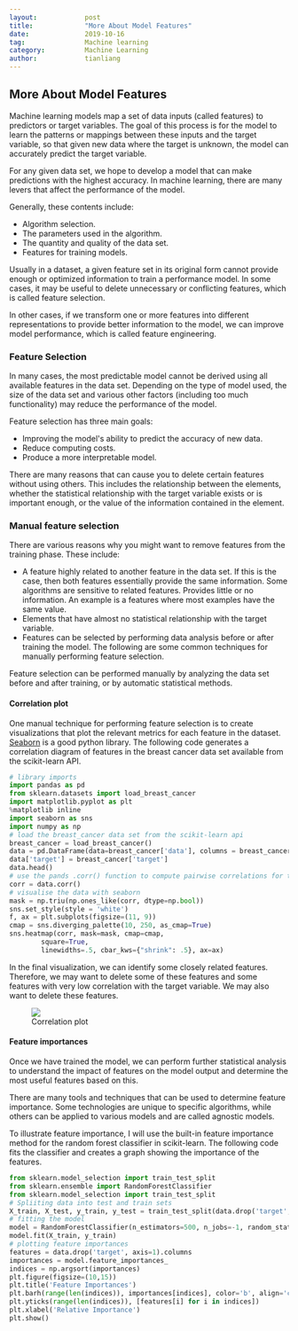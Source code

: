 ```yaml
---
layout:            post
title:             "More About Model Features"
date:              2019-10-16
tag:               Machine learning
category:          Machine Learning
author:            tianliang
---
```

## More About Model Features

Machine learning models map a set of data inputs (called features) to predictors or target variables.
The goal of this process is for the model to learn the patterns or mappings between these inputs and the target variable, 
so that given new data where the target is unknown, the model can accurately predict the target variable.

For any given data set, we hope to develop a model that can make predictions with the highest accuracy. 
In machine learning, there are many levers that affect the performance of the model. 

Generally, these contents include:

- Algorithm selection.
- The parameters used in the algorithm.
- The quantity and quality of the data set.
- Features for training models.

Usually in a dataset, a given feature set in its original form cannot provide enough or optimized information to train a performance model. 
In some cases, it may be useful to delete unnecessary or conflicting features, which is called feature selection.

In other cases, if we transform one or more features into different representations to provide better information to the model,
we can improve model performance, which is called feature engineering.

### Feature Selection

In many cases, the most predictable model cannot be derived using all available features in the data set.
Depending on the type of model used, the size of the data set and various other factors (including too much functionality) may reduce the performance of the model.

Feature selection has three main goals:

- Improving the model's ability to predict the accuracy of new data.
- Reduce computing costs.
- Produce a more interpretable model.

There are many reasons that can cause you to delete certain features without using others. 
This includes the relationship between the elements, whether the statistical relationship with the target variable exists or is important enough, 
or the value of the information contained in the element.

### Manual feature selection

There are various reasons why you might want to remove features from the training phase. 
These include:
- A feature highly related to another feature in the data set. If this is the case, then both features essentially provide the same information. Some algorithms are sensitive to related features.
Provides little or no information. An example is a features where most examples have the same value.
- Elements that have almost no statistical relationship with the target variable.
- Features can be selected by performing data analysis before or after training the model. The following are some common techniques for manually performing feature selection.

Feature selection can be performed manually by analyzing the data set before and after training, or by automatic statistical methods.

#### Correlation plot

One manual technique for performing feature selection is to create visualizations that plot the relevant metrics for each feature in the dataset. [Seaborn](https://seaborn.pydata.org/) is a good python library. 
The following code generates a correlation diagram of features in the breast cancer data set available from the scikit-learn API.

```python
# library imports
import pandas as pd
from sklearn.datasets import load_breast_cancer
import matplotlib.pyplot as plt
%matplotlib inline
import seaborn as sns
import numpy as np
# load the breast_cancer data set from the scikit-learn api
breast_cancer = load_breast_cancer()
data = pd.DataFrame(data=breast_cancer['data'], columns = breast_cancer['feature_names'])
data['target'] = breast_cancer['target']
data.head()
# use the pands .corr() function to compute pairwise correlations for the dataframe
corr = data.corr()
# visualise the data with seaborn
mask = np.triu(np.ones_like(corr, dtype=np.bool))
sns.set_style(style = 'white')
f, ax = plt.subplots(figsize=(11, 9))
cmap = sns.diverging_palette(10, 250, as_cmap=True)
sns.heatmap(corr, mask=mask, cmap=cmap, 
        square=True,
        linewidths=.5, cbar_kws={"shrink": .5}, ax=ax)
```

In the final visualization, we can identify some closely related features. Therefore, we may want to delete some of these features and some features with very low correlation with the target variable. We may also want to delete these features.

<figure>
<img src="{{ "/images/1_OOI-G2W1jxh8SGcHWwx_ZQ.png" | absolute_url }}" />
<figcaption>Correlation plot</figcaption>
</figure>

#### Feature importances

Once we have trained the model, we can perform further statistical analysis to understand the impact of features on the model output and determine the most useful features based on this.

There are many tools and techniques that can be used to determine feature importance. Some technologies are unique to specific algorithms, while others can be applied to various models and are called agnostic models.

To illustrate feature importance, I will use the built-in feature importance method for the random forest classifier in scikit-learn. The following code fits the classifier and creates a graph showing the importance of the features.

```python
from sklearn.model_selection import train_test_split
from sklearn.ensemble import RandomForestClassifier
from sklearn.model_selection import train_test_split
# Spliiting data into test and train sets
X_train, X_test, y_train, y_test = train_test_split(data.drop('target', axis=1), data['target'], test_size=0.20, random_state=0)
# fitting the model
model = RandomForestClassifier(n_estimators=500, n_jobs=-1, random_state=42)
model.fit(X_train, y_train)
# plotting feature importances
features = data.drop('target', axis=1).columns
importances = model.feature_importances_
indices = np.argsort(importances)
plt.figure(figsize=(10,15))
plt.title('Feature Importances')
plt.barh(range(len(indices)), importances[indices], color='b', align='center')
plt.yticks(range(len(indices)), [features[i] for i in indices])
plt.xlabel('Relative Importance')
plt.show()
```

